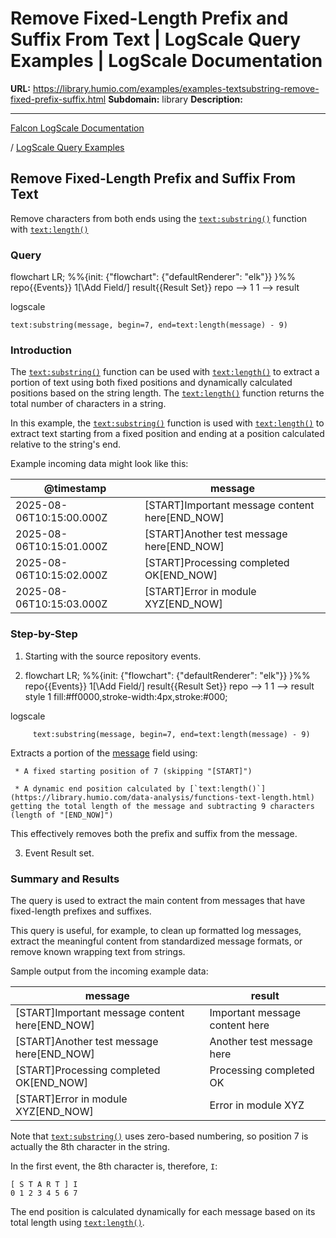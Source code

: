 # Remove Fixed-Length Prefix and Suffix From Text | LogScale Query Examples | LogScale Documentation

**URL:** https://library.humio.com/examples/examples-textsubstring-remove-fixed-prefix-suffix.html
**Subdomain:** library
**Description:** 

---

[Falcon LogScale Documentation](https://library.humio.com)

/ [LogScale Query Examples](examples.html)

## Remove Fixed-Length Prefix and Suffix From Text

Remove characters from both ends using the [`text:substring()`](https://library.humio.com/data-analysis/functions-text-substring.html) function with [`text:length()`](https://library.humio.com/data-analysis/functions-text-length.html)

### Query

flowchart LR; %%{init: {"flowchart": {"defaultRenderer": "elk"}} }%% repo{{Events}} 1[\Add Field/] result{{Result Set}} repo --> 1 1 --> result

logscale
    
    
    text:substring(message, begin=7, end=text:length(message) - 9)

### Introduction

The [`text:substring()`](https://library.humio.com/data-analysis/functions-text-substring.html) function can be used with [`text:length()`](https://library.humio.com/data-analysis/functions-text-length.html) to extract a portion of text using both fixed positions and dynamically calculated positions based on the string length. The [`text:length()`](https://library.humio.com/data-analysis/functions-text-length.html) function returns the total number of characters in a string. 

In this example, the [`text:substring()`](https://library.humio.com/data-analysis/functions-text-substring.html) function is used with [`text:length()`](https://library.humio.com/data-analysis/functions-text-length.html) to extract text starting from a fixed position and ending at a position calculated relative to the string's end. 

Example incoming data might look like this: 

@timestamp| message  
---|---  
2025-08-06T10:15:00.000Z| [START]Important message content here[END_NOW]  
2025-08-06T10:15:01.000Z| [START]Another test message here[END_NOW]  
2025-08-06T10:15:02.000Z| [START]Processing completed OK[END_NOW]  
2025-08-06T10:15:03.000Z| [START]Error in module XYZ[END_NOW]  
  
### Step-by-Step

  1. Starting with the source repository events.

  2. flowchart LR; %%{init: {"flowchart": {"defaultRenderer": "elk"}} }%% repo{{Events}} 1[\Add Field/] result{{Result Set}} repo --> 1 1 --> result style 1 fill:#ff0000,stroke-width:4px,stroke:#000;

logscale
         
         text:substring(message, begin=7, end=text:length(message) - 9)

Extracts a portion of the [message](https://library.humio.com/logscale-repo-schema/logscale-repo-schema-humio-activity-terms-action.html) field using: 

     * A fixed starting position of 7 (skipping "[START]") 

     * A dynamic end position calculated by [`text:length()`](https://library.humio.com/data-analysis/functions-text-length.html) getting the total length of the message and subtracting 9 characters (length of "[END_NOW]") 

This effectively removes both the prefix and suffix from the message. 

  3. Event Result set.




### Summary and Results

The query is used to extract the main content from messages that have fixed-length prefixes and suffixes. 

This query is useful, for example, to clean up formatted log messages, extract the meaningful content from standardized message formats, or remove known wrapping text from strings. 

Sample output from the incoming example data: 

message| result  
---|---  
[START]Important message content here[END_NOW]| Important message content here  
[START]Another test message here[END_NOW]| Another test message here  
[START]Processing completed OK[END_NOW]| Processing completed OK  
[START]Error in module XYZ[END_NOW]| Error in module XYZ  
  
Note that [`text:substring()`](https://library.humio.com/data-analysis/functions-text-substring.html) uses zero-based numbering, so position 7 is actually the 8th character in the string. 

In the first event, the 8th character is, therefore, `I`: 
    
    
    [ S T A R T ] I
    0 1 2 3 4 5 6 7

The end position is calculated dynamically for each message based on its total length using [`text:length()`](https://library.humio.com/data-analysis/functions-text-length.html).
